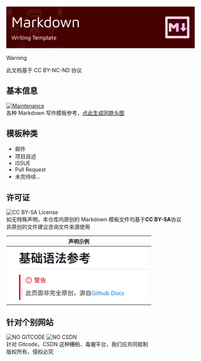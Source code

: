 ![HeadIMG](/HEAD.png)

> [!WARNING]
> 此文档基于 CC BY-NC-ND 协议

## 基本信息

[![Maintenance](https://img.shields.io/badge/Maintained%3F-yes-green.svg?style=flat-square)](https://sorrow-scarlet.github.io/)  
各种 Markdown 写作模板参考，[点此生成同款头图](https://github.com/leviarista/github-profile-header-generator#)

## 模板种类

- 邮件
- 项目自述
- ISSUE
- Pull Request
- 未完待续...

## 许可证

![CC BY-SA License](https://img.shields.io/badge/模板%20license-CC%20BY--SA%204.0-red.svg?style=flat-square)  
如无特殊声明，本仓库内原创的 Markdown 模板文件均基于**CC BY-SA**协议  
非原创的文件建议咨询文件来源使用

|                        声明示例                        |
| :----------------------------------------------------: |
| ![DeclarationExampleImage](/Declaration%20Example.png) |

## 针对个别网站

![NO GITCODE](https://img.shields.io/badge/NO-Gitcode-red.svg?style=flat-square)
![NO CSDN](https://img.shields.io/badge/NO-CSDN-red.svg?style=flat-square)  
针对 Gitcode，CSDN 这种糟粕、毒瘤平台，我们应共同抵制  
版权所有，侵权必究
